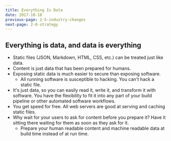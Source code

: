 ```yaml
---
title: Everything Is Data
date: 2017-10-18
previous-page: 2-5-industry-changes
next-page: 2-8-strategy
---
```


## Everything is data, and data is everything

- Static files (JSON, Markdown, HTML, CSS, etc.) can be treated just like data.
- Content is just data that has been prepared for humans.
- Exposing static data is much easier to secure than exposing software.
  - All running software is susceptible to hacking. You can't hack a static file.
- It's just data, so you can easily read it, write it, and transform it with software. You have the flexibility to fit it into any part of your build pipeline or other automated software workflows.
- You get speed for free. All web servers are good at serving and caching static files.
- Why wait for your users to ask for content before you prepare it? Have it sitting there waiting for them as soon as they ask for it.
  - Prepare your human readable content and machine readable data at build time instead of at run time.
